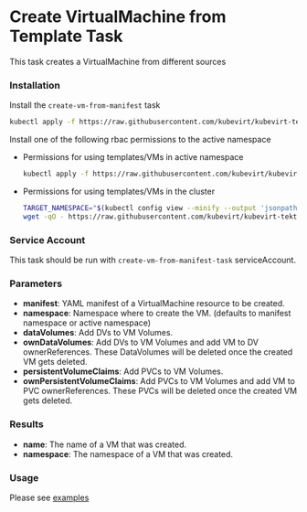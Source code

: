 # Create VirtualMachine from Template Task

This task creates a VirtualMachine from different sources

### Installation

Install the `create-vm-from-manifest` task

```bash
kubectl apply -f https://raw.githubusercontent.com/kubevirt/kubevirt-tekton-tasks/main/tasks/create-vm-from-manifest/manifests/create-vm-from-manifest.yaml
```

Install one of the following rbac permissions to the active namespace
- Permissions for using templates/VMs in active namespace
  ```bash
  kubectl apply -f https://raw.githubusercontent.com/kubevirt/kubevirt-tekton-tasks/main/tasks/create-vm-from-manifest/manifests/create-vm-from-manifest-namespace-rbac.yaml
  ```
- Permissions for using templates/VMs in the cluster
  ```bash
  TARGET_NAMESPACE="$(kubectl config view --minify --output 'jsonpath={..namespace}')"
  wget -qO - https://raw.githubusercontent.com/kubevirt/kubevirt-tekton-tasks/main/tasks/create-vm-from-manifest/manifests/create-vm-from-manifest-cluster-rbac.yaml | sed "s/TARGET_NAMESPACE/$TARGET_NAMESPACE/" | kubectl apply -f -
  ```

### Service Account

This task should be run with `create-vm-from-manifest-task` serviceAccount.

### Parameters

- **manifest**: YAML manifest of a VirtualMachine resource to be created.
- **namespace**: Namespace where to create the VM. (defaults to manifest namespace or active namespace)
- **dataVolumes**: Add DVs to VM Volumes.
- **ownDataVolumes**: Add DVs to VM Volumes and add VM to DV ownerReferences. These DataVolumes will be deleted once the created VM gets deleted.
- **persistentVolumeClaims**: Add PVCs to VM Volumes.
- **ownPersistentVolumeClaims**: Add PVCs to VM Volumes and add VM to PVC ownerReferences. These PVCs will be deleted once the created VM gets deleted.

### Results

- **name**: The name of a VM that was created.
- **namespace**: The namespace of a VM that was created.

### Usage

Please see [examples](examples)
